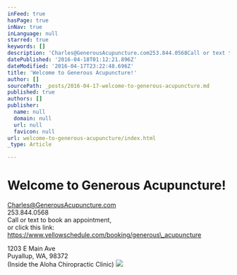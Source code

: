 ```yaml
---
inFeed: true
hasPage: true
inNav: true
inLanguage: null
starred: true
keywords: []
description: 'Charles@GenerousAcupuncture.com253.844.0568Call or text to book an appointment, or click the Book an Appointment tab on the navigation'
datePublished: '2016-04-18T01:12:21.896Z'
dateModified: '2016-04-17T23:22:48.696Z'
title: 'Welcome to Generous Acupuncture!'
author: []
sourcePath: _posts/2016-04-17-welcome-to-generous-acupuncture.md
published: true
authors: []
publisher:
  name: null
  domain: null
  url: null
  favicon: null
url: welcome-to-generous-acupuncture/index.html
_type: Article

---
```

# Welcome to Generous Acupuncture!

Charles@GenerousAcupuncture.com  
253.844.0568  
Call or text to book an appointment,  
or click this link: https://www.yellowschedule.com/booking/generous\_acupuncture

1203 E Main Ave  
Puyallup, WA, 98372  
(Inside the Aloha Chiropractic Clinic)
![](https://the-grid-user-content.s3-us-west-2.amazonaws.com/25c91b9d-b7db-48be-9f3d-5abf9946a669.jpg)